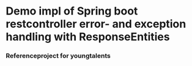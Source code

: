 # Demo impl of Spring boot restcontroller error- and exception handling with ResponseEntities 

### Referenceproject for youngtalents